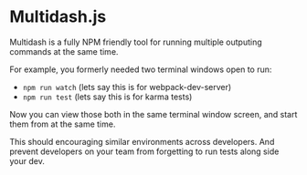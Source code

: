 # Multidash.js

Multidash is a fully NPM friendly tool for running multiple outputing commands at the same time.

For example, you formerly needed two terminal windows open to run:

* `npm run watch` (lets say this is for webpack-dev-server)
* `npm run test` (lets say this is for karma tests)

Now you can view those both in the same terminal window screen, and start them from at the same time.

This should encouraging similar environments across developers. And prevent developers on your team from forgetting to run tests along side your dev.
